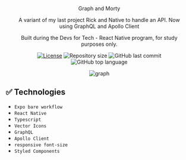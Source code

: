 

<div align="center" style="margin: 20px; text-align: center">
<p> Graph and Morty</p>
<p>A variant of my last project Rick and Native to handle an API. Now using GraphQL and Apollo Client</p>
<p>Built during the Devs for Tech - React Native program, for study purposes only.
  
  [![License](http://img.shields.io/:license-mit-blue.svg?style=flat-square)](https:/github.com/BinaryLeo//graphql_and_morty/blob/main/LICENSE)
  <img alt="Repository size" src="https://img.shields.io/github/repo-size/BinaryLeo/graphql_and_morty?color=blue">
  ![GitHub last commit](https://img.shields.io/github/last-commit/BinaryLeo/graphql_and_morty?style=flat-square)
  ![GitHub top language](https://img.shields.io/github/languages/top/BinaryLeo/graphql_and_morty?style=flat-square)
  


 

![graph](https://user-images.githubusercontent.com/72607039/186157871-d9bcd6f9-6b66-4fdc-b0da-d09cb5b73b1e.png)


  
</div>

## ✅ Technologies
- ``Expo bare workflow``
- ``React Native``
- ``Typescript``
- ``Vector Icons``  
- ``GraphQL``
- ``Apollo Client``  
- ``responsive font-size`` 
- ``Styled Components``
